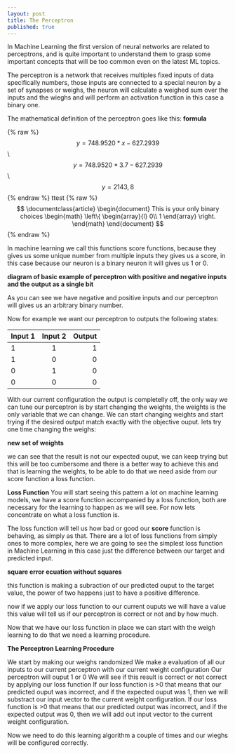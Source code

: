 ```yaml
---
layout: post
title: The Perceptron
published: true
---
```


In Machine Learning the first version of neural networks are related to perceptrons, and is quite important to understand them to grasp some important concepts that will be too common even on the latest ML topics.

The perceptron is a network that receives multiples fixed inputs of data specifically numbers, those inputs are connected to a special neuron by a set of synapses or weighs, the neuron will calculate a weighed sum over the inputs and the wieghs and will perform an activation function in this case a binary one.

The mathematical definition of the perceptron goes like this:
**formula**


{% raw %}
  $$y=748.9520*x-627.2939$$\\
  $$y=748.9520*3.7-627.2939$$\\
  $$y=2143,8$$
{% endraw %}
ttest
{% raw %}
$$
\documentclass{article}
\begin{document}
This is your only binary choices
\begin{math}
  \left\{
    \begin{array}{l}
      0\\
      1
    \end{array}
  \right.
\end{math}
\end{document}
$$
{% endraw %}

In machine learning we call this functions score functions, because they gives us some unique number from multiple inputs they gives us a score, in this case because our neuron is a binary neuron it will gives us 1 or 0. 


**diagram of basic example of perceptron with positive and negative inputs and the output as a single bit**

As you can see we have negative and positive inputs and our perceptron will gives us an arbitrary binary number.

Now for example we want our perceptron to outputs the following states:


| Input 1   |      Input 2      |  Output |
|----------|:-------------:|------:|
| 1 |  1 |1 |
| 1 |   0  |   0 |
| 0 | 1 |    0|
| 0 | 0 |    0|


With our current configuration the output is completelly off, the only way we can tune our perceptron is by start changing the weights, the weights is the only variable that we can change.
We can start changing weights and start trying if the desired output match exactly with the objective ouput. lets try one time changing the weighs:

**new set of weights**

we can see that the result is not our expected ouput, we can keep trying but this will be too cumbersome and there is a better way to achieve this and that is learning the weights, to be able to do that we need aside from our score function a loss function.

**Loss Function**
You will start seeing this pattern a lot on machine learning models, we have a score function accompanied by a loss function, both are necessary for the learning to happen as we will see. For now lets concentrate on what a loss function is.

The loss function will tell us how bad or good our **score** function is behaving, as simply as that. There are a lot of loss functions from simply ones to more complex, here we are going to see the simplest loss function in Machine Learning in this case just the difference between our target and predicted input.

**square error ecuation without squares**

this function is making a subraction of our predicted ouput to the target value, the power of two happens just to have a positive difference.

now if we apply our loss function to our current ouputs we will have a value this value will tell us if our perceptron is correct or not and by how much.

Now that we have our loss function in place we can start with the weigh learning to do that we need a learning procedure.

**The Perceptron Learning Procedure**

We start by making our weighs randomized
We make a evaluation of all our inputs to our current perceptron with our current weight configuration
Our perceptron will ouput 1 or 0
We will see if this result is correct or not correct by applying our loss function
If our loss function is >0 that means that our predicted ouput was incorrect, and if the expected ouput was 1, then we will substract our input vector to the current weight configuration.
If our loss function is >0 that means that our predicted output was incorrect, and if the expected output was 0, then we will add out input vector to the current weight configuration.

Now we need to do this learning algorithm a couple of times and our wieghs will be configured correctly.

